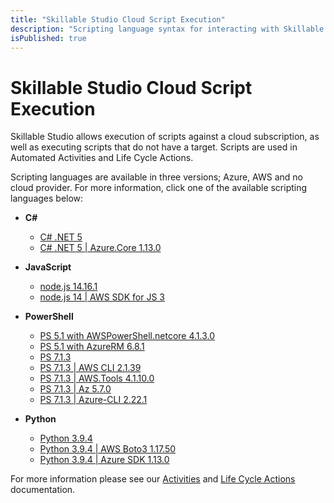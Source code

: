 ```yaml
---
title: "Skillable Studio Cloud Script Execution"
description: "Scripting language syntax for interacting with Skillable Studio and Cloud providers."
isPublished: true
---
```


# Skillable Studio Cloud Script Execution

Skillable Studio allows execution of scripts against a cloud subscription, as well as executing scripts that do not have a target. Scripts are used in Automated Activities and Life Cycle Actions.

Scripting languages are available in three versions; Azure, AWS  and no cloud provider. For more information, click one of the available scripting languages below: 

- **C#**
    - [C# .NET 5](/lod/scripting/Csharp-.NET-5.md) 
    - [C# .NET 5 | Azure.Core 1.13.0](/lod/scripting/Csharp-.NET-5-Azure.-Core-1.13.0.md) 
    
- **JavaScript**
    - [node.js 14.16.1](/lod/scripting/Node-js-14-16-1.md)
    - [node.js 14 | AWS SDK for JS 3](/lod/scripting/node-14.16.1_aws-sdk-3.13.1.md) 
- **PowerShell**
    - [PS 5.1 with AWSPowerShell.netcore 4.1.3.0](/lod/scripting/powershell_5.1-awspowershell.netcore_4.1.3.0.md) 
    - [PS 5.1 with AzureRM 6.8.1](/lod/scripting/powershell_5.1-azurerm_6.8.1.md)
    - [PS 7.1.3](/lod/scripting/PS-7.1.3.md) 
    - [PS 7.1.3 | AWS CLI 2.1.39](/lod/scripting/PS-7.1.3-AWS-CLI-2.1.39.md) 
    - [PS 7.1.3 | AWS.Tools 4.1.10.0](/lod/scripting/powershell_7.1.3-aws.tools_4.1.10.0.md)
    - [PS 7.1.3 | Az 5.7.0](/lod/scripting/powershell_7.1.3-azure_az_5.7.0.md)
    - [PS 7.1.3 | Azure-CLI 2.22.1](/lod/scripting/PS-7.1.3-Azure-CLI-2.22.1.md) 
- **Python**
    - [Python 3.9.4](/lod/scripting/Python-3.9.4.md)
    - [Python 3.9.4 | AWS Boto3 1.17.50](/lod/scripting/python_3.9.4-aws_boto3_1.17.50.md)
    - [Python 3.9.4 | Azure SDK 1.13.0](/lod/scripting/python_3.9.4-azure_sdk_1.13.0.md)

For more information please see our [Activities](../lod/activities.md) and [Life Cycle Actions](../lod/life-cycle-actions.md) documentation.
